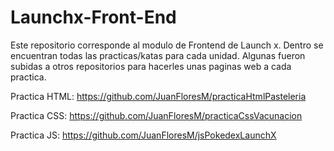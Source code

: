 # Launchx-Front-End
Este repositorio corresponde al modulo de Frontend de Launch x.
Dentro se encuentran todas las practicas/katas para cada unidad.
Algunas fueron subidas a otros repositorios para hacerles unas paginas web a cada practica.

Practica HTML: https://github.com/JuanFloresM/practicaHtmlPasteleria

Practica CSS: https://github.com/JuanFloresM/practicaCssVacunacion

Practica JS: https://github.com/JuanFloresM/jsPokedexLaunchX
